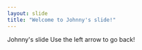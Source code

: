 ```yaml
---
layout: slide
title: "Welcome to Johnny's slide!"
---
```

Johnny's slide
Use the left arrow to go back!
